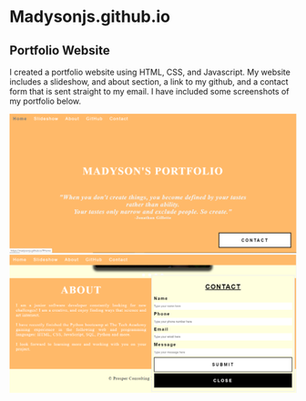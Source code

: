 # Madysonjs.github.io

## Portfolio Website
I created a portfolio website using HTML, CSS, and Javascript. My website includes a slideshow, and about section, a link to my github, and a contact form that is sent straight to my email. I have included some screenshots of my portfolio below.

![Portfolio](https://github.com/Madysonjs/Madysonjs.github.io/blob/master/Portfolio/Portfolio_1.png)
![Portfolio](https://github.com/Madysonjs/Madysonjs.github.io/blob/master/Portfolio/Portfolio_2.png)

